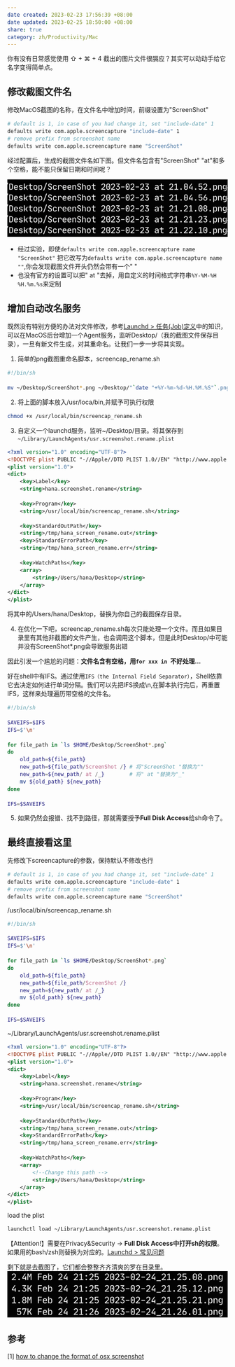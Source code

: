 ```yaml
---
date created: 2023-02-23 17:56:39 +08:00
date updated: 2023-02-25 18:50:00 +08:00
share: true
category: zh/Productivity/Mac
---
```

你有没有日常感觉使用 ⇧ + ⌘ + 4 截出的图片文件很膈应？其实可以动动手给它名字变得简单点。

## 修改截图文件名
修改MacOS截图的名称，在文件名中增加时间，前缀设置为"ScreenShot"
```bash
# default is 1, in case of you had change it, set "include-date" 1 
defaults write com.apple.screencapture "include-date" 1 
# remove prefix from screenshot name 
defaults write com.apple.screencapture name "ScreenShot"
```

经过配置后，生成的截图文件名如下图。但文件名包含有"ScreenShot" "at"和多个空格，能不能只保留日期和时间呢？

![2023-02-24_21.26.01.png](../../../img/2023-02-24_21.26.01.png)

- 经过实验，即使`defaults write com.apple.screencapture name "ScreenShot"` 把它改写为`defaults write com.apple.screencapture name ""`,你会发现截图文件开头仍然会带有一个" "
- 也没有官方的设置可以把" at "去掉，用自定义的时间格式字符串`%Y-%M-%H %H.%m.%s`来定制

## 增加自动改名服务

既然没有特别方便的办法对文件修改，参考[Launchd > 任务(Job)定义](./Launchd.md#任务(Job)定义)中的知识，可以在MacOS后台增加一个Agent服务，监听Desktop/（我的截图文件保存目录），一旦有新文件生成，对其重命名。让我们一步一步将其实现。

1. 简单的png截图重命名脚本，screencap_rename.sh

```sh
#!/bin/sh

mv ~/Desktop/ScreenShot*.png ~/Desktop/"`date "+%Y-%m-%d-%H.%M.%S"`.png"
```

2. 将上面的脚本放入/usr/loca/bin,并赋予可执行权限

```sh
chmod +x /usr/local/bin/screencap_rename.sh
```

3. 自定义一个launchd服务，监听~/Desktop/目录。将其保存到`~/Library/LaunchAgents/usr.screenshot.rename.plist`

```xml
<?xml version="1.0" encoding="UTF-8"?>
<!DOCTYPE plist PUBLIC "-//Apple//DTD PLIST 1.0//EN" "http://www.apple.com/DTDs/PropertyList-1.0.dtd">
<plist version="1.0">
<dict>
    <key>Label</key>
    <string>hana.screenshot.rename</string>
    
    <key>Program</key>
	<string>/usr/local/bin/screencap_rename.sh</string>
    
    <key>StandardOutPath</key>
    <string>/tmp/hana_screen_rename.out</string>
    <key>StandardErrorPath</key>
    <string>/tmp/hana_screen_rename.err</string>
    
    <key>WatchPaths</key>
    <array>
        <string>/Users/hana/Desktop</string>
    </array>
</dict>
</plist>
```
将其中的/Users/hana/Desktop，替换为你自己的截图保存目录。

4. 在优化一下吧，screencap_rename.sh每次只能处理一个文件。而且如果目录里有其他非截图的文件产生，也会调用这个脚本，但是此时Desktop/中可能并没有ScreenShot*.png会导致服务出错

因此引发一个尴尬的问题：**文件名含有空格，用`for xxx in `不好处理...**

好在shell中有IFS。通过使用`IFS（the Internal Field Separator）`，Shell依靠它去决定如何进行单词分隔。我们可以先把IFS换成\n,在脚本执行完后，再重置IFS，这样来处理遍历带空格的文件名。

```sh
#!/bin/sh

SAVEIFS=$IFS
IFS=$'\n'

for file_path in `ls $HOME/Desktop/ScreenShot*.png`
do
	old_path=${file_path}
    new_path=${file_path/ScreenShot /} # 将"ScreenShot "替换为""
    new_path=${new_path/ at /_}        # 将" at "替换为"_"
    mv ${old_path} ${new_path}
done

IFS=$SAVEIFS
```

5. 如果仍然会报错、找不到路径，那就需要授予**Full Disk Access**给sh命令了。


## 最终直接看这里

先修改下screencapture的参数，保持默认不修改也行
```sh
# default is 1, in case of you had change it, set "include-date" 1 
defaults write com.apple.screencapture "include-date" 1 
# remove prefix from screenshot name 
defaults write com.apple.screencapture name "ScreenShot"
```

/usr/local/bin/screencap_rename.sh
```sh
#!/bin/sh

SAVEIFS=$IFS
IFS=$'\n'

for file_path in `ls $HOME/Desktop/ScreenShot*.png`
do
	old_path=${file_path}
    new_path=${file_path/ScreenShot /}
    new_path=${new_path/ at /_}
    mv ${old_path} ${new_path}
done

IFS=$SAVEIFS
```

~/Library/LaunchAgents/usr.screenshot.rename.plist
```xml
<?xml version="1.0" encoding="UTF-8"?>
<!DOCTYPE plist PUBLIC "-//Apple//DTD PLIST 1.0//EN" "http://www.apple.com/DTDs/PropertyList-1.0.dtd">
<plist version="1.0">
<dict>
    <key>Label</key>
    <string>hana.screenshot.rename</string>
    
    <key>Program</key>
	<string>/usr/local/bin/screencap_rename.sh</string>
    
    <key>StandardOutPath</key>
    <string>/tmp/hana_screen_rename.out</string>
    <key>StandardErrorPath</key>
    <string>/tmp/hana_screen_rename.err</string>
    
    <key>WatchPaths</key>
    <array>
	    <!--Change this path -->
        <string>/Users/hana/Desktop</string> 
    </array>
</dict>
</plist>

```

load the plist
```bash
launchctl load ~/Library/LaunchAgents/usr.screenshot.rename.plist
```

【Attention!】需要在Privacy&Security -> **Full Disk Access中打开sh的权限**。如果用的bash/zsh则替换为对应的。[Launchd > 常见问题](./Launchd.md#常见问题)

剩下就是去截图了，它们都会整整齐齐清爽的罗在目录里。
![2023-02-24_22.04.03.png](../../../img/2023-02-24_22.04.03.png)

## 参考
[1]  [how to change the format of osx screenshot](https://apple.stackexchange.com/questions/251385/how-do-you-change-the-format-of-the-osx-screen-shot-file-name)





